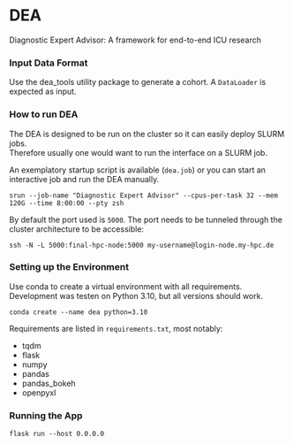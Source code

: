 # DEA
Diagnostic Expert Advisor: A framework for end-to-end ICU research

### Input Data Format

Use the dea_tools utility package to generate a cohort. A `DataLoader` is expected as input.

### How to run DEA

The DEA is designed to be run on the cluster so it can easily deploy SLURM jobs.  
Therefore usually one would want to run the interface on a SLURM job.  

An exemplatory startup script is available (`dea.job`) or you can start an interactive job and run the DEA manually.  

`srun --job-name "Diagnostic Expert Advisor" --cpus-per-task 32 --mem 120G --time 8:00:00 --pty zsh`

By default the port used is `5000`. The port needs to be tunneled through the cluster architecture to be accessible:  

`ssh -N -L 5000:final-hpc-node:5000 my-username@login-node.my-hpc.de`

### Setting up the Environment

Use conda to create a virtual environment with all requirements.  
Development was testen on Python 3.10, but all versions should work.  

`conda create --name dea python=3.10`

Requirements are listed in `requirements.txt`, most notably:  

- tqdm
- flask
- numpy
- pandas
- pandas_bokeh
- openpyxl

### Running the App

`flask run --host 0.0.0.0`
